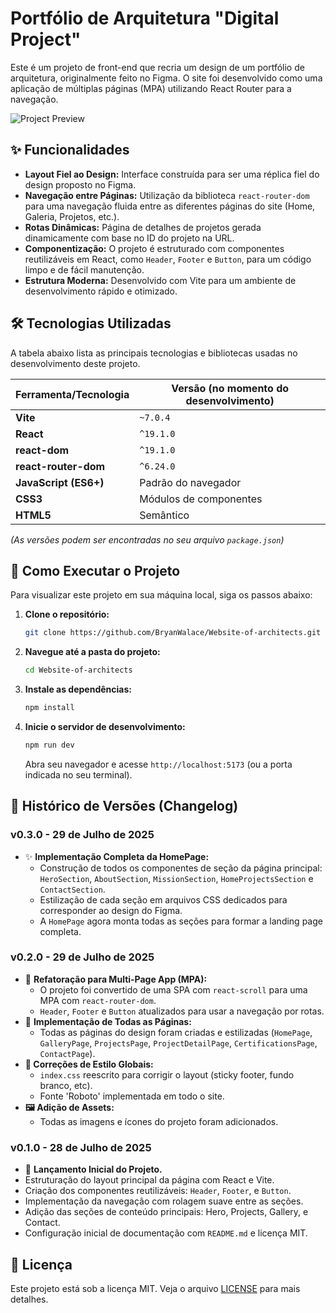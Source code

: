 # Portfólio de Arquitetura "Digital Project"

Este é um projeto de front-end que recria um design de um portfólio de arquitetura, originalmente feito no Figma. O site foi desenvolvido como uma aplicação de múltiplas páginas (MPA) utilizando React Router para a navegação.

![Project Preview](image_projects.png)

## ✨ Funcionalidades

- **Layout Fiel ao Design:** Interface construída para ser uma réplica fiel do design proposto no Figma.
- **Navegação entre Páginas:** Utilização da biblioteca `react-router-dom` para uma navegação fluida entre as diferentes páginas do site (Home, Galeria, Projetos, etc.).
- **Rotas Dinâmicas:** Página de detalhes de projetos gerada dinamicamente com base no ID do projeto na URL.
- **Componentização:** O projeto é estruturado com componentes reutilizáveis em React, como `Header`, `Footer` e `Button`, para um código limpo e de fácil manutenção.
- **Estrutura Moderna:** Desenvolvido com Vite para um ambiente de desenvolvimento rápido e otimizado.

## 🛠️ Tecnologias Utilizadas

A tabela abaixo lista as principais tecnologias e bibliotecas usadas no desenvolvimento deste projeto.

| Ferramenta/Tecnologia | Versão (no momento do desenvolvimento) |
| --------------------- | ------------------------------------- |
| **Vite** | `~7.0.4` |
| **React** | `^19.1.0` |
| **react-dom** | `^19.1.0` |
| **react-router-dom** | `^6.24.0` |
| **JavaScript (ES6+)** | Padrão do navegador |
| **CSS3** | Módulos de componentes |
| **HTML5** | Semântico |

*(As versões podem ser encontradas no seu arquivo `package.json`)*

## 🚀 Como Executar o Projeto

Para visualizar este projeto em sua máquina local, siga os passos abaixo:

1. **Clone o repositório:**
    ```bash
    git clone https://github.com/BryanWalace/Website-of-architects.git
    ```

2.  **Navegue até a pasta do projeto:**
    ```bash
    cd Website-of-architects
    ```

3.  **Instale as dependências:**
    ```bash
    npm install
    ```

4.  **Inicie o servidor de desenvolvimento:**
    ```bash
    npm run dev
    ```
    Abra seu navegador e acesse `http://localhost:5173` (ou a porta indicada no seu terminal).


## 📜 Histórico de Versões (Changelog)

### v0.3.0 - 29 de Julho de 2025
- ✨ **Implementação Completa da HomePage:**
  - Construção de todos os componentes de seção da página principal: `HeroSection`, `AboutSection`, `MissionSection`, `HomeProjectsSection` e `ContactSection`.
  - Estilização de cada seção em arquivos CSS dedicados para corresponder ao design do Figma.
  - A `HomePage` agora monta todas as seções para formar a landing page completa.

### v0.2.0 - 29 de Julho de 2025
- 🔄 **Refatoração para Multi-Page App (MPA):**
  - O projeto foi convertido de uma SPA com `react-scroll` para uma MPA com `react-router-dom`.
  - `Header`, `Footer` e `Button` atualizados para usar a navegação por rotas.
- 🎨 **Implementação de Todas as Páginas:**
  - Todas as páginas do design foram criadas e estilizadas (`HomePage`, `GalleryPage`, `ProjectsPage`, `ProjectDetailPage`, `CertificationsPage`, `ContactPage`).
- **🔧 Correções de Estilo Globais:**
  - `index.css` reescrito para corrigir o layout (sticky footer, fundo branco, etc).
  - Fonte 'Roboto' implementada em todo o site.
- **🖼️ Adição de Assets:**
  - Todas as imagens e ícones do projeto foram adicionados.

### v0.1.0 - 28 de Julho de 2025
- 🎉 **Lançamento Inicial do Projeto.**
- Estruturação do layout principal da página com React e Vite.
- Criação dos componentes reutilizáveis: `Header`, `Footer`, e `Button`.
- Implementação da navegação com rolagem suave entre as seções.
- Adição das seções de conteúdo principais: Hero, Projects, Gallery, e Contact.
- Configuração inicial de documentação com `README.md` e licença MIT.

## 📄 Licença

Este projeto está sob a licença MIT. Veja o arquivo [LICENSE](LICENSE) para mais detalhes.